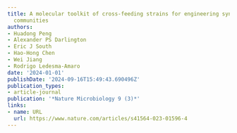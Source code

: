 ```yaml
---
title: A molecular toolkit of cross-feeding strains for engineering synthetic yeast
  communities
authors:
- Huadong Peng
- Alexander PS Darlington
- Eric J South
- Hao-Hong Chen
- Wei Jiang
- Rodrigo Ledesma-Amaro
date: '2024-01-01'
publishDate: '2024-09-16T15:49:43.690496Z'
publication_types:
- article-journal
publication: '*Nature Microbiology 9 (3)*'
links:
- name: URL
  url: https://www.nature.com/articles/s41564-023-01596-4
---
```

